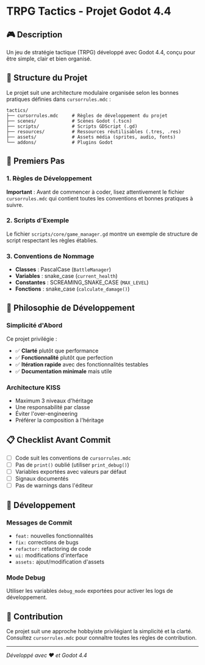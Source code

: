 # TRPG Tactics - Projet Godot 4.4

## 🎮 Description
Un jeu de stratégie tactique (TRPG) développé avec Godot 4.4, conçu pour être simple, clair et bien organisé.

## 📁 Structure du Projet
Le projet suit une architecture modulaire organisée selon les bonnes pratiques définies dans `cursorrules.mdc` :

```
tactics/
├── cursorrules.mdc     # Règles de développement du projet
├── scenes/             # Scènes Godot (.tscn)
├── scripts/            # Scripts GDScript (.gd)
├── resources/          # Ressources réutilisables (.tres, .res)
├── assets/             # Assets média (sprites, audio, fonts)
└── addons/             # Plugins Godot
```

## 🚀 Premiers Pas

### 1. Règles de Développement
**Important** : Avant de commencer à coder, lisez attentivement le fichier `cursorrules.mdc` qui contient toutes les conventions et bonnes pratiques à suivre.

### 2. Scripts d'Exemple
Le fichier `scripts/core/game_manager.gd` montre un exemple de structure de script respectant les règles établies.

### 3. Conventions de Nommage
- **Classes** : PascalCase (`BattleManager`)
- **Variables** : snake_case (`current_health`)
- **Constantes** : SCREAMING_SNAKE_CASE (`MAX_LEVEL`)
- **Fonctions** : snake_case (`calculate_damage()`)

## 🎯 Philosophie de Développement

### Simplicité d'Abord
Ce projet privilégie :
- ✅ **Clarté** plutôt que performance
- ✅ **Fonctionnalité** plutôt que perfection
- ✅ **Itération rapide** avec des fonctionnalités testables
- ✅ **Documentation minimale** mais utile

### Architecture KISS
- Maximum 3 niveaux d'héritage
- Une responsabilité par classe
- Éviter l'over-engineering
- Préférer la composition à l'héritage

## 📋 Checklist Avant Commit
- [ ] Code suit les conventions de `cursorrules.mdc`
- [ ] Pas de `print()` oublié (utiliser `print_debug()`)
- [ ] Variables exportées avec valeurs par défaut
- [ ] Signaux documentés
- [ ] Pas de warnings dans l'éditeur

## 🔧 Développement

### Messages de Commit
- `feat:` nouvelles fonctionnalités
- `fix:` corrections de bugs
- `refactor:` refactoring de code
- `ui:` modifications d'interface
- `assets:` ajout/modification d'assets

### Mode Debug
Utiliser les variables `debug_mode` exportées pour activer les logs de développement.

## 🤝 Contribution
Ce projet suit une approche hobbyiste privilégiant la simplicité et la clarté. Consultez `cursorrules.mdc` pour connaître toutes les règles de contribution.

---
*Développé avec ❤️ et Godot 4.4* 